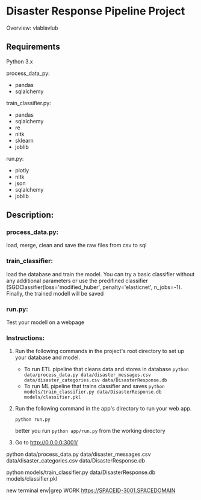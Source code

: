 # Disaster Response Pipeline Project
Overview: vlablavlub

## Requirements
Python 3.x

process_data_py:
- pandas
- sqlalchemy

train_classifier.py:
- pandas
- sqlalchemy
- re
- nltk
- sklearn
- joblib

run.py:
- plotly
- nltk
- json
- sqlalchemy
- joblib

## Description:
### process_data.py:

load, merge, clean and save the raw files from csv to sql

### train_classifier:

load the database and train the model. You can try a basic classifier without any additional parameters or use the predifined classifier
(SGDClassifier(loss='modified_huber', penalty='elasticnet', n_jobs=-1).
Finally, the trained modell will be saved

### run.py:

Test your modell on a webpage




### Instructions:
1. Run the following commands in the project's root directory to set up your database and model.

    - To run ETL pipeline that cleans data and stores in database
        `python data/process_data.py data/disaster_messages.csv data/disaster_categories.csv data/DisasterResponse.db`
    - To run ML pipeline that trains classifier and saves
        `python models/train_classifier.py data/DisasterResponse.db models/classifier.pkl`

2. Run the following command in the app's directory to run your web app.
    
    `python run.py`
    
     better you run `python app/run.py` from the working directory

3. Go to http://0.0.0.0:3001/



python data/process_data.py data/disaster_messages.csv data/disaster_categories.csv data/DisasterResponse.db

python models/train_classifier.py data/DisasterResponse.db models/classifier.pkl

new terminal 
env|grep WORK
https://SPACEID-3001.SPACEDOMAIN
